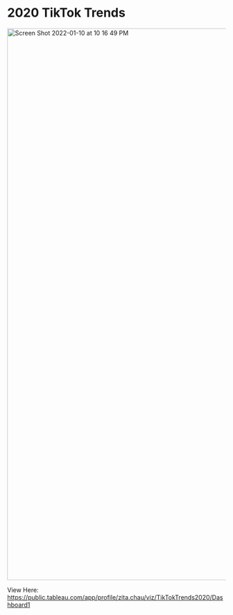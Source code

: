 # 2020 TikTok Trends
<img width="1269" alt="Screen Shot 2022-01-10 at 10 16 49 PM" src="https://user-images.githubusercontent.com/48108815/149037382-9a8b952a-5721-4ae2-aa84-3c7164a94958.png">

View Here: https://public.tableau.com/app/profile/zita.chau/viz/TikTokTrends2020/Dashboard1
